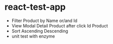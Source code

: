 # react-test-app

- Filter Product by Name or/and Id
- View Modal Detail Product after click Id Product
- Sort Ascending Descending
- unit test with enzyme
